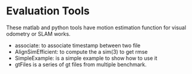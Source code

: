 # Evaluation Tools

These matlab and python tools have motion estimation function for visual odometry or SLAM works.

* associate: to associate timestamp between two file
* AlignSimEfficient: to compute the a sim(3) to get rmse
* SimpleExample: is a simple example to show how to use it
* gtFiles is a series of gt files from multiple benchmark.

